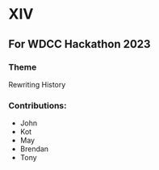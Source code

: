 # XIV 
## For WDCC Hackathon 2023

### Theme
Rewriting History

### Contributions:
- John
- Kot
- May
- Brendan
- Tony

